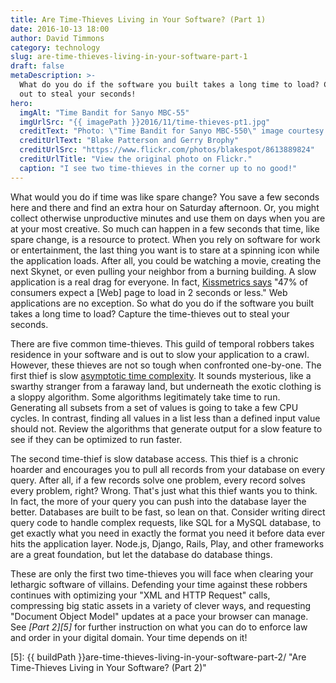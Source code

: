 ```yaml
---
title: Are Time-Thieves Living in Your Software? (Part 1)
date: 2016-10-13 18:00
author: David Timmons
category: technology
slug: are-time-thieves-living-in-your-software-part-1
draft: false
metaDescription: >-
  What do you do if the software you built takes a long time to load? Capture the time-thieves
  out to steal your seconds!
hero:
  imgAlt: "Time Bandit for Sanyo MBC-55"
  imgUrlSrc: "{{ imagePath }}2016/11/time-thieves-pt1.jpg"
  creditText: "Photo: \"Time Bandit for Sanyo MBC-550\" image courtesy of"
  creditUrlText: "Blake Patterson and Gerry Brophy"
  creditUrlSrc: "https://www.flickr.com/photos/blakespot/8613889824"
  creditUrlTitle: "View the original photo on Flickr."
  caption: "I see two time-thieves in the corner up to no good!"
---
```


What would you do if time was like spare change? You save a few seconds
here and there and find an extra hour on Saturday afternoon. Or, you
might collect otherwise unproductive minutes and use them on days when
you are at your most creative. So much can happen in a few seconds that
time, like spare change, is a resource to protect. When you rely on
software for work or entertainment, the last thing you want is to stare
at a spinning icon while the application loads. After all, you could be
watching a movie, creating the next Skynet, or even pulling your
neighbor from a burning building. A slow application is a real drag for
everyone. In fact, [Kissmetrics says][3] "47% of consumers expect a
\[Web\] page to load in 2 seconds or less." Web applications are no
exception. So what do you do if the software you built takes a long
time to load? Capture the time-thieves out to steal your seconds.

There are five common time-thieves. This guild of temporal robbers takes
residence in your software and is out to slow your application to a
crawl. However, these thieves are not so tough when confronted
one-by-one. The first thief is slow [asymptotic time complexity][4]. It
sounds mysterious, like a swarthy stranger from a faraway land, but
underneath the exotic clothing is a sloppy algorithm. Some algorithms
legitimately take time to run. Generating all subsets from a set of
values is going to take a few CPU cycles. In contrast, finding all
values in a list less than a defined input value should not. Review the
algorithms that generate output for a slow feature to see if they can be
optimized to run faster.

The second time-thief is slow database access. This thief is a chronic
hoarder and encourages you to pull all records from your database on
every query. After all, if a few records solve one problem, every record
solves every problem, right? Wrong. That's just what this thief wants
you to think. In fact, the more of your query you can push into the
database layer the better. Databases are built to be fast, so lean on
that. Consider writing direct query code to handle complex requests,
like SQL for a MySQL database, to get exactly what you need in exactly
the format you need it before data ever hits the application layer.
Node.js, Django, Rails, Play, and other frameworks are a great
foundation, but let the database do database things.

These are only the first two time-thieves you will face when clearing
your lethargic software of villains. Defending your time against these
robbers continues with optimizing your "XML and HTTP Request" calls,
compressing big static assets in a variety of clever ways, and
requesting "Document Object Model" updates at a pace your browser can
manage. See *[Part 2][5]* for further instruction on what you can do
to enforce law and order in your digital domain. Your time depends
on it!


[3]: https://blog.kissmetrics.com/loading-time/ "Visit blog.kissmetrics.com."

[4]: http://discrete.gr/complexity/ "Visit discrete.gr."

[5]: {{ buildPath }}are-time-thieves-living-in-your-software-part-2/ "Are Time-Thieves Living in Your Software? (Part 2)"
